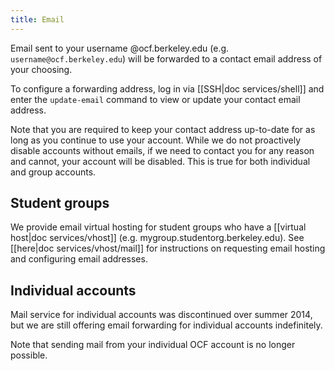 ```yaml
---
title: Email
---
```


Email sent to your username @ocf.berkeley.edu (e.g.
`username@ocf.berkeley.edu`) will be forwarded to a contact email address of
your choosing.

To configure a forwarding address, log in via [[SSH|doc services/shell]] and
enter the `update-email` command to view or update your contact email address.

Note that you are required to keep your contact address up-to-date for as long
as you continue to use your account. While we do not proactively disable
accounts without emails, if we need to contact you for any reason and cannot,
your account will be disabled. This is true for both individual and group
accounts.

## Student groups

We provide email virtual hosting for student groups who have a [[virtual
host|doc services/vhost]] (e.g. mygroup.studentorg.berkeley.edu). See [[here|doc
services/vhost/mail]] for instructions on requesting email hosting and
configuring email addresses.

## Individual accounts

Mail service for individual accounts was discontinued over summer 2014, but we
are still offering email forwarding for individual accounts indefinitely.

Note that sending mail from your individual OCF account is no longer possible.
